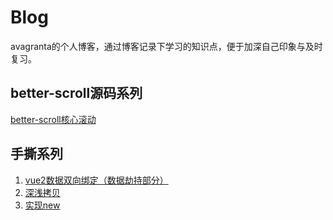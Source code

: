 # Blog
avagranta的个人博客，通过博客记录下学习的知识点，便于加深自己印象与及时复习。

## better-scroll源码系列
<a href="https://github.com/avagranta/Blog/issues/1"> better-scroll核心滚动</a>

## 手撕系列

1. <a href="https://github.com/avagranta/Blog/issues/2"> 
     vue2数据双向绑定（数据劫持部分）
   </a>
2. <a href="https://github.com/avagranta/Blog/issues/3">
     深浅拷贝
   </a>
3. <a href="https://github.com/avagranta/Blog/issues/4">
     实现new
   </a>





